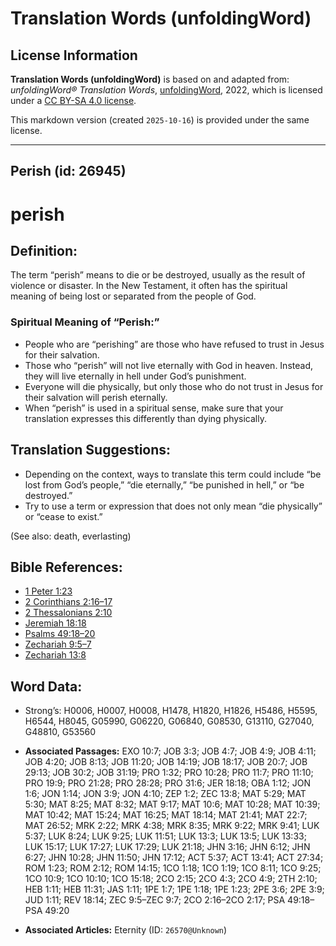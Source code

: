 # Translation Words (unfoldingWord)

## License Information

**Translation Words (unfoldingWord)** is based on and adapted from: _unfoldingWord® Translation Words_, [unfoldingWord](https://unfoldingword.org/utw), 2022, which is licensed under a [CC BY-SA 4.0 license](https://creativecommons.org/licenses/by-sa/4.0/legalcode.en).

This markdown version (created `2025-10-16`) is provided under the same license.



--------------------------------

## Perish (id: 26945)

perish
======

Definition:
-----------

The term “perish” means to die or be destroyed, usually as the result of violence or disaster. In the New Testament, it often has the spiritual meaning of being lost or separated from the people of God.

### Spiritual Meaning of “Perish:”

* People who are “perishing” are those who have refused to trust in Jesus for their salvation.
* Those who “perish” will not live eternally with God in heaven. Instead, they will live eternally in hell under God’s punishment.
* Everyone will die physically, but only those who do not trust in Jesus for their salvation will perish eternally.
* When “perish” is used in a spiritual sense, make sure that your translation expresses this differently than dying physically.

Translation Suggestions:
------------------------

* Depending on the context, ways to translate this term could include “be lost from God’s people,” “die eternally,” “be punished in hell,” or “be destroyed.”
* Try to use a term or expression that does not only mean “die physically” or “cease to exist.”

(See also: death, everlasting)

Bible References:
-----------------

* [1 Peter 1:23](https://ref.ly/1Pet1:23)
* [2 Corinthians 2:16–17](https://ref.ly/2Cor2:16-2Cor2:17)
* [2 Thessalonians 2:10](https://ref.ly/2Thess2:10)
* [Jeremiah 18:18](https://ref.ly/Jer18:18)
* [Psalms 49:18–20](https://ref.ly/Ps49:18-Ps49:20)
* [Zechariah 9:5–7](https://ref.ly/Zech9:5-Zech9:7)
* [Zechariah 13:8](https://ref.ly/Zech13:8)

Word Data:
----------

* Strong’s: H0006, H0007, H0008, H1478, H1820, H1826, H5486, H5595, H6544, H8045, G05990, G06220, G06840, G08530, G13110, G27040, G48810, G53560

* **Associated Passages:** EXO 10:7; JOB 3:3; JOB 4:7; JOB 4:9; JOB 4:11; JOB 4:20; JOB 8:13; JOB 11:20; JOB 14:19; JOB 18:17; JOB 20:7; JOB 29:13; JOB 30:2; JOB 31:19; PRO 1:32; PRO 10:28; PRO 11:7; PRO 11:10; PRO 19:9; PRO 21:28; PRO 28:28; PRO 31:6; JER 18:18; OBA 1:12; JON 1:6; JON 1:14; JON 3:9; JON 4:10; ZEP 1:2; ZEC 13:8; MAT 5:29; MAT 5:30; MAT 8:25; MAT 8:32; MAT 9:17; MAT 10:6; MAT 10:28; MAT 10:39; MAT 10:42; MAT 15:24; MAT 16:25; MAT 18:14; MAT 21:41; MAT 22:7; MAT 26:52; MRK 2:22; MRK 4:38; MRK 8:35; MRK 9:22; MRK 9:41; LUK 5:37; LUK 8:24; LUK 9:25; LUK 11:51; LUK 13:3; LUK 13:5; LUK 13:33; LUK 15:17; LUK 17:27; LUK 17:29; LUK 21:18; JHN 3:16; JHN 6:12; JHN 6:27; JHN 10:28; JHN 11:50; JHN 17:12; ACT 5:37; ACT 13:41; ACT 27:34; ROM 1:23; ROM 2:12; ROM 14:15; 1CO 1:18; 1CO 1:19; 1CO 8:11; 1CO 9:25; 1CO 10:9; 1CO 10:10; 1CO 15:18; 2CO 2:15; 2CO 4:3; 2CO 4:9; 2TH 2:10; HEB 1:11; HEB 11:31; JAS 1:11; 1PE 1:7; 1PE 1:18; 1PE 1:23; 2PE 3:6; 2PE 3:9; JUD 1:11; REV 18:14; ZEC 9:5–ZEC 9:7; 2CO 2:16–2CO 2:17; PSA 49:18–PSA 49:20
* **Associated Articles:** Eternity (ID: `26570@Unknown`)


